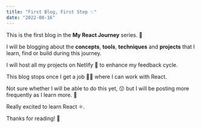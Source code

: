 ```yaml
---
title: "First Blog, First Step ✨"
date: "2022-08-16"
---
```


This is the first blog in the **My React Journey** series. 🚄

I will be blogging about the **concepts**, **tools**, **techniques** and **projects** that I learn, find or build during this journey.

I will host all my projects on Netlify 💠 to enhance my feedback cycle.

This blog stops once I get a job 👷‍♂️ where I can work with React.

Not sure whether I will be able to do this yet, 😗 but I will be posting more frequently as I learn more. 🤠

Really excited to learn React ⚛.

Thanks for reading! 🤝